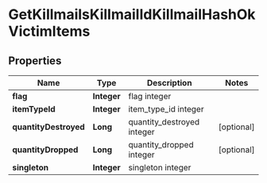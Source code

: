 
# GetKillmailsKillmailIdKillmailHashOkVictimItems

## Properties
Name | Type | Description | Notes
------------ | ------------- | ------------- | -------------
**flag** | **Integer** | flag integer | 
**itemTypeId** | **Integer** | item_type_id integer | 
**quantityDestroyed** | **Long** | quantity_destroyed integer |  [optional]
**quantityDropped** | **Long** | quantity_dropped integer |  [optional]
**singleton** | **Integer** | singleton integer | 



